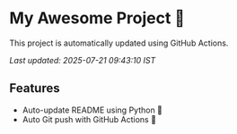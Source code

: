 # My Awesome Project 🚀

This project is automatically updated using GitHub Actions.

_Last updated: 2025-07-21 09:43:10 IST_

## Features
- Auto-update README using Python 🐍
- Auto Git push with GitHub Actions 🤖
